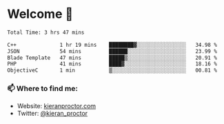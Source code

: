 # Welcome 🦘

<!--START_SECTION:waka-->

```txt
Total Time: 3 hrs 47 mins

C++              1 hr 19 mins    ████████▓░░░░░░░░░░░░░░░░   34.98 %
JSON             54 mins         ██████░░░░░░░░░░░░░░░░░░░   23.99 %
Blade Template   47 mins         █████▒░░░░░░░░░░░░░░░░░░░   20.91 %
PHP              41 mins         ████▓░░░░░░░░░░░░░░░░░░░░   18.16 %
ObjectiveC       1 min           ▒░░░░░░░░░░░░░░░░░░░░░░░░   00.81 %
```

<!--END_SECTION:waka-->

### 📫 Where to find me:

-   Website: [kieranproctor.com](https://kieranproctor.com/)
-   Twitter: [@kieran_proctor](https://twitter.com/kieran_proctor)
